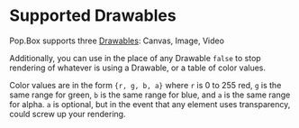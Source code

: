 # Supported Drawables

Pop.Box supports three [Drawables][1]: Canvas, Image, Video

Additionally, you can use in the place of any Drawable `false` to stop rendering
of whatever is using a Drawable, or a table of color values.

Color values are in the form `{r, g, b, a}` where `r` is 0 to 255 red, `g` is
the same range for green, `b` is the same range for blue, and `a` is the same
range for alpha. `a` is optional, but in the event that any element uses
transparency, could screw up your rendering.

[1]: https://love2d.org/wiki/Drawable
